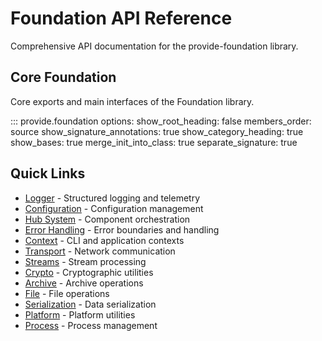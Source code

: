 # Foundation API Reference

Comprehensive API documentation for the provide-foundation library.

## Core Foundation

Core exports and main interfaces of the Foundation library.

::: provide.foundation
    options:
      show_root_heading: false
      members_order: source
      show_signature_annotations: true
      show_category_heading: true
      show_bases: true
      merge_init_into_class: true
      separate_signature: true

## Quick Links

- [Logger](logger/) - Structured logging and telemetry
- [Configuration](config/) - Configuration management
- [Hub System](hub/) - Component orchestration
- [Error Handling](errors.md) - Error boundaries and handling
- [Context](context.md) - CLI and application contexts
- [Transport](transport.md) - Network communication
- [Streams](streams.md) - Stream processing
- [Crypto](crypto.md) - Cryptographic utilities
- [Archive](archive.md) - Archive operations
- [File](file.md) - File operations
- [Serialization](serialization.md) - Data serialization
- [Platform](platform.md) - Platform utilities
- [Process](process.md) - Process management